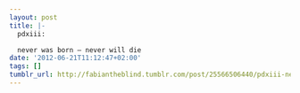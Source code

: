 ```yaml
---
layout: post
title: |-
  pdxiii:

  never was born – never will die
date: '2012-06-21T11:12:47+02:00'
tags: []
tumblr_url: http://fabiantheblind.tumblr.com/post/25566506440/pdxiii-never-was-born-never-will-die
---
```

